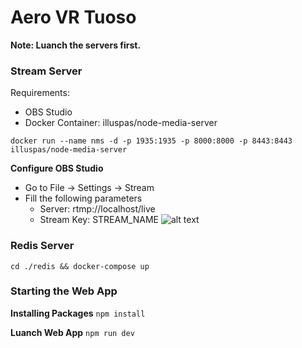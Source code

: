 # Aero VR Tuoso

**Note: Luanch the servers first.**

### Stream Server
Requirements:
- OBS Studio
- Docker Container: illuspas/node-media-server

```docker run --name nms -d -p 1935:1935 -p 8000:8000 -p 8443:8443 illuspas/node-media-server```

**Configure OBS Studio**
- Go to File -> Settings -> Stream
- Fill the following parameters
  - Server: rtmp://localhost/live
  - Stream Key: STREAM_NAME
![alt text](./ReadMe%20Images/obs_configs.png)

### Redis Server
```cd ./redis && docker-compose up```

### Starting the Web App

**Installing Packages**
```npm install```

**Luanch Web App**
```npm run dev```

